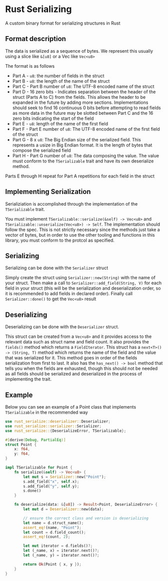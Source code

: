 # Rust Serializing
A custom binary format for serializing structures in Rust

## Format description
The data is serialized as a sequence of bytes. We represent this usually using a slice like `&[u8]` or a Vec like `Vec<u8>`

The format is as follows
   -  Part A  -  `u8`: the number of fields in the struct
   -  Part B  -  `u8`: the length of the name of the struct
   -  Part C  -  Part B number of `u8`: The UTF-8 encoded name of the struct
   -  Part D  -  16 zero bits - Indicates separation between the header of the struct (Parts A to C) from the fields. This allows the header to be expanded in the future by adding more sections. Implementations should seek to find 16 continuous 0 bits before attempting to read fields as more data in the future may be slotted between Part C and the 16 zero bits indicating the start of the field
   -  Part E  -  `u8`: length of the name of the first field
   -  Part F  -  Part E number of `u8`: The UTF-8 encoded name of the first field of the struct
   -  Part G  - 8 x `u8`: The Big Endian size of the serialized field. This represents a usize in Big Endian format. It is the length of bytes that compose the serialized field
   -  Part H  -  Part G number of `u8`: The data composing the value. The value must conform to the `TSerializable` trait and have its own deserialize method.

  Parts E through H repeat for Part A repetitions for each field in the struct

## Implementing Serialization
Serializiation is accomplished through the implementation of the `TSerializable` trait.

You must implement `TSerializable::serialize(&self) -> Vec<u8>` and `TSerializable::unserialize(Vec<u8>) -> Self`. The implementation should follow the spec. This is not strictly necessary since the methods just take a vector of bytes, but in order to use the other tooling and functions in this library, you must conform to the protcol as specified.

## Serializing
Serializing can be done with the `Serializer` struct

Simply create the struct using `Serializer::new(String)` with the name of your struct. Then make a call to `Serializer::add_field(String, V)` for
each field in your struct (this will be the serialization and deserialization order, so it is recommended to add fields in declared order).
Finally call `Serializer::done()` to get the `Vec<u8>` result

## Deserializing
Deserializing can be done with the `Deserializer` struct.

This struct can be created from a `Vec<u8>` and it provides access to the relevant data such as struct name and field count.
It also provides the `fields()` method which returns a `FieldIterator`. This struct has a `next<T>() -> (String, T)` method which returns the
name of the field and the value that was serialized for it. This method goes in order of the fields serialization from first to last. It also has
the `has_next() -> bool` method that tells you when the fields are exhausted, though this should not be needed as all fields should be serialized and deserialized in the process of implementing the trait.


## Example
Below you can see an example of a Point class that
implements `TSerializable` in the recommended way

```rust
use rust_serialize::deserializer::Deserializer;
use rust_serialize::serializer::Serializer;
use rust_serialize::{DeserializeError, TSerializable};

#[derive(Debug, PartialEq)]
struct Point {
    x: f64,
    y: f64,
}

impl TSerializable for Point {
    fn serialize(&self) -> Vec<u8> {
        let mut s = Serializer::new("Point");
        s.add_field("x", self.x);
        s.add_field("y", self.y);
        s.done()
    }

    fn deserialize(data: &[u8]) -> Result<Point, DeserializeError> {
        let mut d = Deserializer::new(data);

        // ensure the correct class and version is deserializing
        let name = d.struct_name();
        assert_eq!(name, "Point");
        let count = d.field_count();
        assert_eq!(count, 2);

        let mut iterator = d.fields()?;
        let (_name, x) = iterator.next()?;
        let (_name, y) = iterator.next()?;

        return Ok(Point { x, y });
    }
}
```
